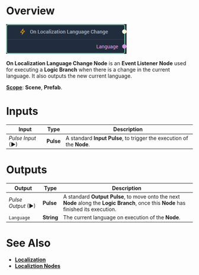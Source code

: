 # Overview

![The On Localization Language Change Node.](../../../.gitbook/assets/onlocalizationlanguagechangenode.png)

**On Localization Language Change Node** is an **Event Listener** **Node** used for executing a **Logic Branch** when there is a change in the current language. It also outputs the new current language. 

[**Scope**](../../overview.md#scopes): **Scene**, **Prefab**.


# Inputs

|Input|Type|Description|
|---|---|---|
|*Pulse Input* (►)|**Pulse**|A standard **Input Pulse**, to trigger the execution of the **Node**.|

# Outputs

|Output|Type|Description|
|---|---|---|
|*Pulse Output* (►)|**Pulse**|A standard **Output Pulse**, to move onto the next **Node** along the **Logic Branch**, once this **Node** has finished its execution.|
|`Language`|**String**|The current language on execution of the **Node**.|

# See Also

* [**Localization**](../../../modules/project-settings/localization.md)
* [**Localiztion Nodes**](../../localization/README.md)

